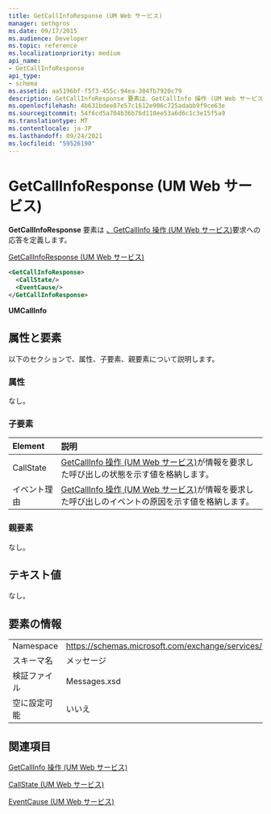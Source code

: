 ```yaml
---
title: GetCallInfoResponse (UM Web サービス)
manager: sethgros
ms.date: 09/17/2015
ms.audience: Developer
ms.topic: reference
ms.localizationpriority: medium
api_name:
- GetCallInfoResponse
api_type:
- schema
ms.assetid: aa5196bf-f5f3-455c-94ea-304fb7920c79
description: GetCallInfoResponse 要素は、GetCallInfo 操作 (UM Web サービス) 要求への応答を定義します。
ms.openlocfilehash: 4b631bdee87e57c1612e906c725adabb9f9ce63e
ms.sourcegitcommit: 54f6cd5a704b36b76d110ee53a6d6c1c3e15f5a9
ms.translationtype: MT
ms.contentlocale: ja-JP
ms.lasthandoff: 09/24/2021
ms.locfileid: "59526190"
---
```

# <a name="getcallinforesponse-um-web-service"></a>GetCallInfoResponse (UM Web サービス)

**GetCallInfoResponse** 要素は [、GetCallInfo 操作 (UM Web サービス)](getcallinfo-operation-um-web-service.md)要求への応答を定義します。 
  
[GetCallInfoResponse (UM Web サービス)](getcallinforesponse-um-web-service.md)
  
```xml
<GetCallInfoResponse>
  <CallState/>
  <EventCause/>
</GetCallInfoResponse>
```

 **UMCallInfo**
## <a name="attributes-and-elements"></a>属性と要素

以下のセクションで、属性、子要素、親要素について説明します。
  
### <a name="attributes"></a>属性

なし。
  
### <a name="child-elements"></a>子要素

|**Element**|**説明**|
|:-----|:-----|
|CallState  <br/> |[GetCallInfo 操作 (UM Web サービス)](getcallinfo-operation-um-web-service.md)が情報を要求した呼び出しの状態を示す値を格納します。  <br/> |
|イベント理由  <br/> |[GetCallInfo 操作 (UM Web サービス)](getcallinfo-operation-um-web-service.md)が情報を要求した呼び出しのイベントの原因を示す値を格納します。  <br/> |
   
### <a name="parent-elements"></a>親要素

なし。
  
## <a name="text-value"></a>テキスト値

なし。
  
## <a name="element-information"></a>要素の情報

|||
|:-----|:-----|
|Namespace  <br/> |https://schemas.microsoft.com/exchange/services/2006/messages  <br/> |
|スキーマ名  <br/> |メッセージ  <br/> |
|検証ファイル  <br/> |Messages.xsd  <br/> |
|空に設定可能  <br/> |いいえ  <br/> |
   
## <a name="see-also"></a>関連項目



[GetCallInfo 操作 (UM Web サービス)](getcallinfo-operation-um-web-service.md)
  
[CallState (UM Web サービス)](callstate-um-web-service.md)
  
[EventCause (UM Web サービス)](eventcause-um-web-service.md)

